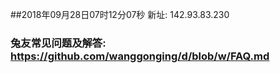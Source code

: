 ##2018年09月28日07时12分07秒 新址: 142.93.83.230
### 兔友常见问题及解答: https://github.com/wanggonging/d/blob/w/FAQ.md
